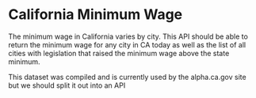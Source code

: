 # California Minimum Wage

The minimum wage in California varies by city. This API should be able to return the minimum wage for any city in CA today as well as the list of all cities with legislation that raised the minimum wage above the state minimum.

This dataset was compiled and is currently used by the alpha.ca.gov site but we should split it out into an API